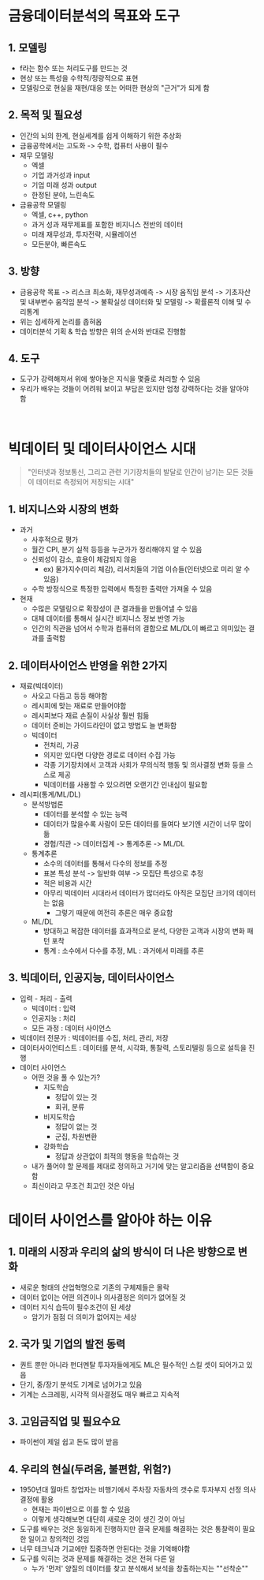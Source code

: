 # 금융데이터분석의 목표와 도구

## 1. 모델링
- f라는 함수 또는 처리도구를 만드는 것
- 현상 또는 특성을 수학적/정량적으로 표현
- 모델링으로 현실을 재현/대응 또는 어떠한 현상의 "근거"가 되게 함

## 2. 목적 및 필요성
- 인간의 뇌의 한계, 현실세계를 쉽게 이해하기 위한 추상화
- 금융공학에서는 고도화 -> 수학, 컴퓨터 사용이 필수
- 재무 모델링
    - 엑셀
    - 기업 과거성과 input
    - 기업 미래 성과 output
    - 한정된 분야, 느린속도
- 금융공학 모델링
    - 엑셀, c++, python
    - 과거 성과 재무제표를 포함한 비지니스 전반의 데이터
    - 미래 재무성과, 투자전략, 시뮬레이션
    - 모든분야, 빠른속도

## 3. 방향
- 금융공학 목표 -> 리스크 최소화, 재무성과예측 -> 시장 움직임 분석 -> 기초자산 및 내부변수 움직임 분석 -> 불확실성 데이터화 및 모델링 -> 확률론적 이해 및 수리통계 
- 위는 섬세하게 논리를 좁혀옴
- 데이터분석 기획 & 학습 방향은 위의 순서와 반대로 진행함

## 4. 도구
- 도구가 강력해져서 위에 쌓아놓은 지식을 몇줄로 처리할 수 있음
- 우리가 배우는 것들이 어려워 보이고 부담은 있지만 엄청 강력하다는 것을 알아야 함

</br>

# 빅데이터 및 데이터사이언스 시대

> "인터넷과 정보통신, 그리고 관련 기기장치들의 발달로 인간이 남기는 모든 것들이 데이터로 측정되어 저장되는 시대"

## 1. 비지니스와 시장의 변화
- 과거
    - 사후적으로 평가 
    - 월간 CPI, 분기 실적 등등을 누군가가 정리해야지 알 수 있음
    - 신뢰성이 감소, 효용이 체감되지 않음
        - ex) 물가지수(미리 체감), 리서치들의 기업 이슈들(인터넷으로 미리 알 수 있음)
    - 수학 방정식으로 특정한 입력에서 특정한 출력만 가져올 수 있음
- 현재
    - 수많은 모델링으로 확장성이 큰 결과들을 만들어낼 수 있음
    - 대체 데이터를 통해서 실시간 비지니스 정보 반영 가능
    - 인간의 직관을 넘어서 수학과 컴퓨터의 결합으로 ML/DL이 빠르고 의미있는 결과를 출력함

## 2. 데이터사이언스 반영을 위한 2가지
- 재료(빅데이터)
    - 사오고 다듬고 등등 해야함
    - 레시피에 맞는 재료로 만들어야함
    - 레시피보다 재료 손질이 사실상 훨씬 힘듦
    - 데이터 준비는 가이드라인이 없고 방법도 늘 변화함
    - 빅데이터
        - 전처리, 가공
        - 의지만 있다면 다양한 경로로 데이터 수집 가능
        - 각종 기기장치에서 고객과 사회가 무의식적 행동 및 의사결정 변화 등을 스스로 제공
        - 빅데이터를 사용할 수 있으려면 오랜기간 인내심이 필요함
- 레시피(통계/ML/DL)
    - 분석방법론
        - 데이터를 분석할 수 있는 능력
        - 데이터가 많을수록 사람이 모든 데이터를 들여다 보기엔 시간이 너무 많이듦
        - 경험/직관 -> 데이터집계 -> 통계추론 -> ML/DL
    - 통계추론
        - 소수의 데이터를 통해서 다수의 정보를 추정
        - 표본 특성 분석 -> 일반화 여부 -> 모집단 특성으로 추정
        - 적은 비용과 시간
        - 아무리 빅데이터 시대라서 데이터가 많더라도 아직은 모집단 크기의 데이터는 없음
            - 그렇기 때문에 여전히 추론은 매우 중요함
    - ML/DL
        - 방대하고 복잡한 데이터를 효과적으로 분석, 다양한 고객과 시장의 변화 패턴 포착
        - 통계 : 소수에서 다수를 추정, ML : 과거에서 미래를 추론

## 3. 빅데이터, 인공지능, 데이터사이언스
- 입력 - 처리 - 출력
    - 빅데이터 : 입력
    - 인공지능 : 처리
    - 모든 과정 : 데이터 사이언스
- 빅데이터 전문가 : 빅데이터를 수집, 처리, 관리, 저장
- 데이터사이언티스트 : 데이터를 분석, 시각화, 통찰력, 스토리텔링 등으로 설득을 진행
- 데이터 사이언스
    - 어떤 것을 풀 수 있는가?
        - 지도학습
            - 정답이 있는 것
            - 회귀, 분류
        - 비지도학습
            - 정답이 없는 것
            - 군집, 차원변환
        - 강화학습
            - 정답과 상관없이 최적의 행동을 학습하는 것
    - 내가 풀어야 할 문제를 제대로 정의하고 거기에 맞는 알고리즘을 선택함이 중요함
    - 최신이라고 무조건 최고인 것은 아님

# 데이터 사이언스를 알아야 하는 이유

## 1. 미래의 시장과 우리의 삶의 방식이 더 나은 방향으로 변화
- 새로운 형태의 산업혁명으로 기존의 구체제들은 몰락
- 데이터 없이는 어떤 의견이나 의사결정은 의미가 없어질 것
- 데이터 지식 습득이 필수조건이 된 세상
    - 암기가 점점 더 의미가 없어지는 세상
    
## 2. 국가 및 기업의 발전 동력
- 퀀트 뿐만 아니라 펀더멘탈 투자자들에게도 ML은 필수적인 스킬 셋이 되어가고 있음
- 단기, 중/장기 분석도 기계로 넘어가고 있음
- 기계는 스크레핑, 시각적 의사결정도 매우 빠르고 지속적

## 3. 고임금직업 및 필요수요
- 파이썬이 제일 쉽고 돈도 많이 받음

## 4. 우리의 현실(두려움, 불편함, 위험?)
- 1950년대 월마트 창업자는 비행기에서 주차장 자동차의 갯수로 투자부지 선정 의사결정에 활용
    - 현재는 파이썬으로 이를 할 수 있음 
    - 이렇게 생각해보면 대단히 새로운 것이 생긴 것이 아님 
- 도구를 배우는 것은 동일하게 진행하지만 결국 문제를 해결하는 것은 통찰력이 필요한 일이고 창의적인 것임
- 너무 테크닉과 기교에만 집중하면 안된다는 것을 기억해야함
- 도구를 익히는 것과 문제를 해결하는 것은 전혀 다른 일
    - 누가 '먼저' 양질의 데이터를 찾고 분석해서 보석을 창출하는지는 ""선착순""